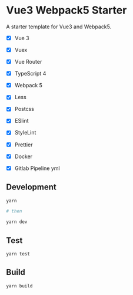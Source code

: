 # Vue3 Webpack5 Starter

A starter template for Vue3 and Webpack5.

- [x] Vue 3
- [x] Vuex
- [x] Vue Router
- [x] TypeScript 4
- [x] Webpack 5
- [x] Less
- [x] Postcss
- [x] ESlint
- [x] StyleLint
- [x] Prettier
- [x] Docker
- [x] Gitlab Pipeline yml


## Development

  ``` bash
  yarn

  # then

  yarn dev
  ```

## Test
  ``` bash
  yarn test
  ```

## Build 

  ``` bash
  yarn build
  ```